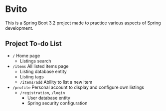 # Bvito
This is a Spring Boot 3.2 project made to
practice various aspects of Spring development.

## Project To-do List
- `/` Home page
  - Listings search
- `/items` All listed items page
  - Listing database entity
  - Listing tags
  - `/items/add` Ability to list a new item
- `/profile` Personal account to display and
configure own listings
  - `/registration`, `/login`
    - User database entity
    - Spring security configuration
